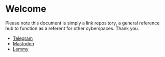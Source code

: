 
# Welcome

Please note this document is simply a link repository, a general reference hub to function as a referent for other cyberspaces. Thank you.
- [Telegram](https://t.me/robertoqs)
- [Mastodon](https://writing.exchange/@robertoqs)
- [Lemmy](https://literature.cafe/u/robertoqs)
